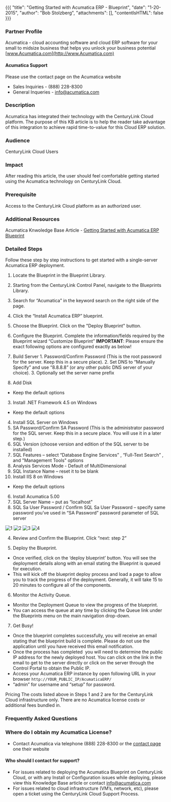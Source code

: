 {{{
  "title": "Getting Started with Acumatica ERP - Blueprint",
  "date": "1-20-2015",
  "author": "Bob Stolzberg",
  "attachments": [],
  "contentIsHTML": false
}}}

### Partner Profile
Acumatica - cloud accounting software and cloud ERP software for your small to midsize business that helps you unlock your business potential [www.Acumatica.com](http://www.Acumatica.com)

#### Acumatica Support
Please use the contact page on the Acumatica website
* Sales Inquiries - (888) 228-8300
* General Inqueries - info@acumatica.com

### Description
Acumatica has integrated their technology with the CenturyLink Cloud platform.  The purpose of this KB article is to help the reader take advantage of this integration to achieve rapid time-to-value for this Cloud ERP solution.

### Audience
CenturyLink Cloud Users

### Impact
After reading this article, the user should feel comfortable getting started using the Acumatica technology on CenturyLink Cloud.

### Prerequisite
Access to the CenturyLink Cloud platform as an authorized user.

### Additional Resources
Acumatica Knwoledge Base Article - [Getting Started with Acumatica ERP Blueprint](http://adn.acumatica.com/forums/topic/getting-started-acumatica-erp-centurylink/)

### Detailed Steps
Follow these step by step instructions to get started with a single-server Acumatica ERP deployment.

1. Locate the Blueprint in the Blueprint Library.
  1. Starting from the CenturyLink Control Panel, navigate to the Blueprints Library.
  2. Search for “Acumatica” in the keyword search on the right side of the page.
  3. Click the “Install Acumatica ERP” blueprint.

2. Choose the Blueprint. Click on the "Deploy Blueprint" button.

3. Configure the Blueprint. Complete the information/fields required by the Blueprint wizard “Customize Blueprint” **IMPORTANT**: Please ensure the exact following options are configured exactly as below!
  1. Build Server
    1. Password/Confirm Password (This is the root password for the server. Keep this in a secure place).
    2. Set DNS to “Manually Specify” and use “8.8.8.8” (or any other public DNS server of your choice).
    3. Optionally set the server name prefix
  2. Add Disk
   * Keep the default options
  3. Install .NET Framework 4.5 on Windows
   * Keep the default options
  4. Install SQL Server on Windows
   1. SA Password/Confirm SA Password (This is the administrator password for the SQL server. Keep this in a secure place.  You will use it in a later step.)
   2. SQL Version (choose version and edition of the SQL server to be installed)
   3. SQL Features – select “Database Engine Services” , “Full-Text Search” , and "Management Tools" options
   4. Analysis Services Mode - Default of MultiDimensional
   5. SQL Instance Name – reset it to be blank
  5. Install IIS 8 on Windows
   * Keep the default options
  6. Install Acumatica 5.00
   1. SQL Server Name – put as “localhost"
   2. SQL Sa User Password / Confirm SQL Sa User Password – specify same password you’ve used in “SA Password” password parameter of SQL server

   ![1](https://t3n.zendesk.com/attachments/token/SzfpY0EDxNDyztCdxjf9gUgwW/?name=3a.jpg)
   ![2](https://t3n.zendesk.com/attachments/token/3PstPEmgkoEFZhC5M7dbjbHGK/?name=3b.jpg)
   ![3](https://t3n.zendesk.com/attachments/token/9uQRt7ejpG9mEUJQzSorh0gNp/?name=3c.jpg)
   ![4](https://t3n.zendesk.com/attachments/token/wK25ntXhIdg1n9Tem1gddrG9I/?name=3d.jpg)

4. Review and Confirm the Blueprint. Click “next: step 2”

5. Deploy the Blueprint.
  * Once verified, click on the ‘deploy blueprint’ button. You will see the deployment details along with an email stating the Blueprint is queued for execution.
  * This will kick off the blueprint deploy process and load a page to allow you to track the progress of the deployment. Generally, it will take 15 to 20 minutes to configure all of the components.

6. Monitor the Activity Queue.
  * Monitor the Deployment Queue to view the progress of the blueprint.
  * You can access the queue at any time by clicking the Queue link under the Blueprints menu on the main navigation drop-down.

7. Get Busy!
  * Once the blueprint completes successfully, you will receive an email stating that the blueprint build is complete. Please do not use the application until you have received this email notification.
  * Once the process has completed ­ you will need to determine the public IP address for the newly deployed host. You can click on the link in the email to get to the server directly or click on the server through the Control Portal to obtain the Public IP.
  * Access your Acumatica ERP instance by open following URL in your browser `http://YOUR_PUBLIC_IP/AcumaticaERP/`
  * “admin” for username and “setup” for password.

Pricing
The costs listed above in Steps 1 and 2 are for the CenturyLink Cloud infrastructure only.  There are no Acumatica license costs or additional fees bundled in.



### Frequently Asked Questions
### Where do I obtain my Acumatica License?
  * Contact Acumatica via telephone (888) 228-8300 or the [contact page](http://www.acumatica.com/contact-sales/) one their website
#### Who should I contact for support?
  * For issues related to deploying the Acumatica Blueprint on CenturyLink Cloud, or with any Install or Configuration issues while deploying, please view this Knowledge Base article or contact info@acumatica.com
  * For issues related to cloud infrastructure (VM’s, network, etc), please open a ticket using the CenturyLink Cloud Support Process.



